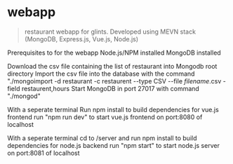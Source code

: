 # webapp

> restaurant webapp for glints. Developed using MEVN stack (MongoDB, Express.js, Vue.js, Node.js)

Prerequisites to for the webapp
Node.js/NPM installed
MongoDB installed

Download the csv file containing the list of restaurant into Mongodb root directory
Import the csv file into the database with the command "./mongoimport -d restaurant -c restaurent --type CSV --file *filename*.csv -field restaurent,hours
Start MongoDB in port 27017 with command "./mongod"

With a seperate terminal
Run npm install to build dependencies for vue.js frontend
run "npm run dev" to start vue.js frontend on port:8080 of localhost

With a seperate terminal
cd to /server and run npm install to build dependencies for node.js backend
run "npm start" to start node.js server on port:8081 of localhost



